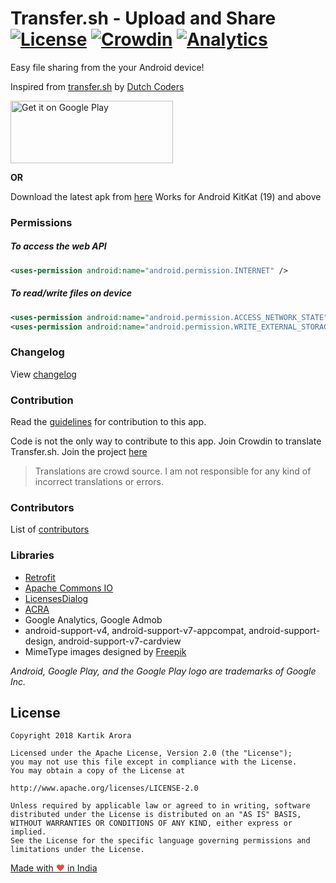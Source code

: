 # Transfer.sh - Upload and Share [![License](https://img.shields.io/badge/license-Apache%202-blue.svg?style=flat)](LICENSE.md) [![Crowdin](https://d322cqt584bo4o.cloudfront.net/transfersh/localized.svg)](https://crowdin.com/project/transfersh) [![Analytics](https://ga-beacon.appspot.com/UA-79412295-2/README?pixel)](https://github.com/igrigorik/ga-beacon)

Easy file sharing from the your Android device!

Inspired from [transfer.sh](https://transfer.sh/) by [Dutch Coders](http://dutchcoders.io/)

<a href='https://play.google.com/store/apps/details?id=me.kartikarora.transfersh&utm_source=global_co&utm_medium=prtnr&utm_content=Mar2515&utm_campaign=PartBadge&pcampaignid=MKT-Other-global-all-co-prtnr-py-PartBadge-Mar2515-1' target='_blank'><img alt='Get it on Google Play' src='https://play.google.com/intl/en_us/badges/images/generic/en_badge_web_generic.png' height="100" width="260"/></a>

**OR**

Download the latest apk from [here](https://github.com/kartikarora/Transfer.sh/releases/latest) 
Works for Android KitKat (19) and above

### Permissions

##### To access the web API

```xml
<uses-permission android:name="android.permission.INTERNET" />
```

##### To read/write files on device

```xml
<uses-permission android:name="android.permission.ACCESS_NETWORK_STATE" />
<uses-permission android:name="android.permission.WRITE_EXTERNAL_STORAGE" />
```

### Changelog

View [changelog](CHANGELOG.md)

### Contribution

Read the [guidelines](CONTRIBUTION.md) for contribution to this app.

Code is not the only way to contribute to this app. Join Crowdin to translate Transfer.sh. Join the project [here](https://crowdin.com/project/transfersh/invite)
> Translations are crowd source. I am not responsible for any kind of incorrect translations or errors.
### Contributors

List of [contributors](CONTRIBUTORS.md)

### Libraries

- [Retrofit](http://square.github.io/retrofit/)
- [Apache Commons IO](http://www.apache.org/)
- [LicensesDialog](http://psdev.de/LicensesDialog)
- [ACRA](https://github.com/acra/acra)
- Google Analytics, Google Admob
- android-support-v4, android-support-v7-appcompat, android-support-design, android-support-v7-cardview
- MimeType images designed by [Freepik](http://www.freepik.com/)

_Android, Google Play, and the Google Play logo are trademarks of Google Inc._

License
-------
```
Copyright 2018 Kartik Arora

Licensed under the Apache License, Version 2.0 (the "License");
you may not use this file except in compliance with the License.
You may obtain a copy of the License at

http://www.apache.org/licenses/LICENSE-2.0

Unless required by applicable law or agreed to in writing, software
distributed under the License is distributed on an "AS IS" BASIS,
WITHOUT WARRANTIES OR CONDITIONS OF ANY KIND, either express or implied.
See the License for the specific language governing permissions and
limitations under the License.
```

[Made with <span style="color: #e74c3c">&hearts;</span> in India](http://madewithlove.org.in/)